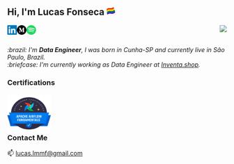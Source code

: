 <!--
**LucasMMota/LucasMMota** is a ✨ _special_ ✨ repository because its `README.md` (this file) appears on your GitHub profile.

Here are some ideas to get you started:

- 🔭 I’m currently working on ...
- 🌱 I’m currently learning ...
- 👯 I’m looking to collaborate on ...
- 🤔 I’m looking for help with ...
- 💬 Ask me about ...
- 📫 How to reach me: ...
- 😄 Pronouns: ...
- ⚡ Fun fact: ...
-->

<p>
    <h2>Hi, I'm Lucas Fonseca  <img src="https://raw.githubusercontent.com/LucasMMota/LucasMMota/main/attachments/lgbt-flag.png" width=20 /></h2>     
    <img align="right" src="https://komarev.com/ghpvc/?username=LucasMMota&style=flat&label=Visitors"  />
</p>

<a href="https://www.linkedin.com/in/lucas-mendes-mota-fonseca//">
    <img align="left" alt="Lucas' LinkedIn" width="22px" src="https://raw.githubusercontent.com/LucasMMota/LucasMMota/main/attachments/linkedin.svg"/>
</a>
<a href="https://medium.com/@lucas-fonseca">
    <img align="left" alt="Lucas' Medium" width="22px" src="https://raw.githubusercontent.com/LucasMMota/LucasMMota/main/attachments/medium.svg"/>
</a>
<a href="https://open.spotify.com/user/12164644697?si=698e6f027787461c">
    <img align="left" alt="Lucas' Spotify" width="22px" src="https://raw.githubusercontent.com/LucasMMota/LucasMMota/main/attachments/spotify.svg"/>
</a>
<br/><br/>

<p><em> 
    :brazil: I'm <strong>Data Engineer</strong>, I was born in Cunha-SP and currently live in São Paulo, Brazil.<br />
     :briefcase:  I'm currently working as Data Engineer at <a href="https://www.quintoandar.com.br">Inventa.shop</a>. <br />
</em></p>

### Certifications
<a href="https://www.credly.com/badges/6307baa6-fbff-4545-b0a9-e991448834a7?source=github_profile">
<img align="left" alt="Lucas' Airflow" width="100px" height="90px" src="https://raw.githubusercontent.com/LucasMMota/LucasMMota/main/attachments/certification-badge-astronomer.png"/>
</a><br/><br/><br/><br/>


### Contact Me
:mailbox: <lucas.lmmf@gmail.com>

